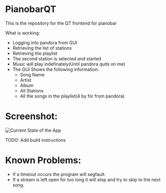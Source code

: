 PianobarQT
=========

This is the repository for the QT frontend for pianobar

What is working:

* Logging into pandora from GUI
* Retrieving the list of stations
* Retrieving the playlist
* The second station is selected and started
* Music will play indefinately(Until pandora quits on me)
* The GUI Shows the following information:
  * Song Name
  * Artist
  * Album
  * All Stations
  * All the songs in the playlist(4 by for from pandora)  


Screenshot:
==========
![Current State of the App](https://dl.dropbox.com/u/784245/PianobarQT_Screenshot5.png)


TODO: Add build instructions

Known Problems:
===============

* If a timeout occurs the program will segfault.
* If a stream is left open for too long it will stop and try to skip to the
  next song.